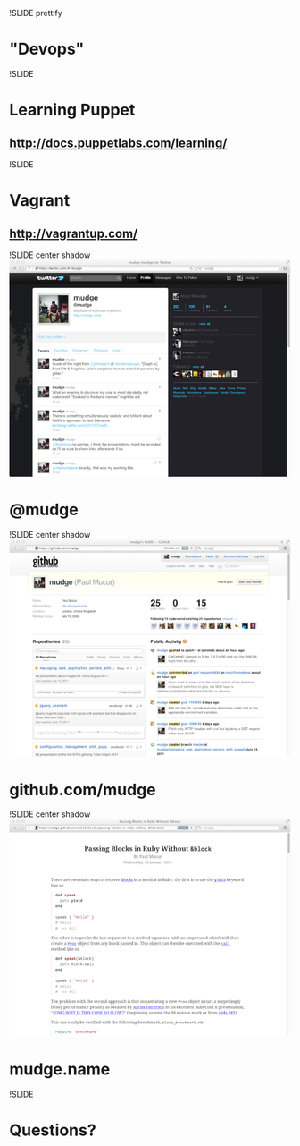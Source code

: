 !SLIDE prettify
# "Devops"

!SLIDE

# Learning Puppet
## http://docs.puppetlabs.com/learning/

!SLIDE

# Vagrant
## http://vagrantup.com/

!SLIDE center shadow
![twitter](twitter.png)

# @mudge

!SLIDE center shadow
![github](github.png)

# github.com/mudge

!SLIDE center shadow
![mudge](mudge.png)

# mudge.name

!SLIDE
# Questions?
